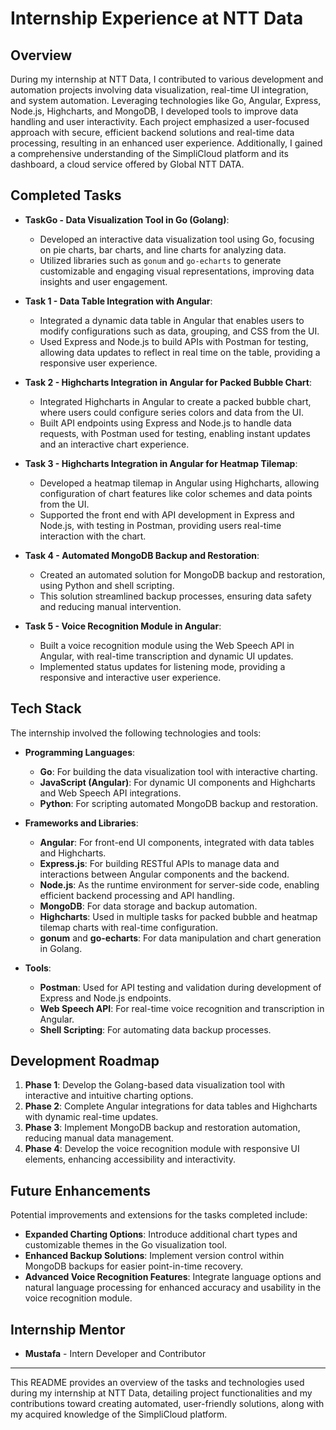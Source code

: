 # Internship Experience at NTT Data

## Overview
During my internship at NTT Data, I contributed to various development and automation projects involving data visualization, real-time UI integration, and system automation. Leveraging technologies like Go, Angular, Express, Node.js, Highcharts, and MongoDB, I developed tools to improve data handling and user interactivity. Each project emphasized a user-focused approach with secure, efficient backend solutions and real-time data processing, resulting in an enhanced user experience. Additionally, I gained a comprehensive understanding of the SimpliCloud platform and its dashboard, a cloud service offered by Global NTT DATA.

## Completed Tasks

- **TaskGo - Data Visualization Tool in Go (Golang)**: 
    - Developed an interactive data visualization tool using Go, focusing on pie charts, bar charts, and line charts for analyzing data.
    - Utilized libraries such as `gonum` and `go-echarts` to generate customizable and engaging visual representations, improving data insights and user engagement.

- **Task 1 - Data Table Integration with Angular**:
    - Integrated a dynamic data table in Angular that enables users to modify configurations such as data, grouping, and CSS from the UI.
    - Used Express and Node.js to build APIs with Postman for testing, allowing data updates to reflect in real time on the table, providing a responsive user experience.

- **Task 2 - Highcharts Integration in Angular for Packed Bubble Chart**:
    - Integrated Highcharts in Angular to create a packed bubble chart, where users could configure series colors and data from the UI.
    - Built API endpoints using Express and Node.js to handle data requests, with Postman used for testing, enabling instant updates and an interactive chart experience.

- **Task 3 - Highcharts Integration in Angular for Heatmap Tilemap**:
    - Developed a heatmap tilemap in Angular using Highcharts, allowing configuration of chart features like color schemes and data points from the UI.
    - Supported the front end with API development in Express and Node.js, with testing in Postman, providing users real-time interaction with the chart.

- **Task 4 - Automated MongoDB Backup and Restoration**:
    - Created an automated solution for MongoDB backup and restoration, using Python and shell scripting.
    - This solution streamlined backup processes, ensuring data safety and reducing manual intervention.

- **Task 5 - Voice Recognition Module in Angular**:
    - Built a voice recognition module using the Web Speech API in Angular, with real-time transcription and dynamic UI updates.
    - Implemented status updates for listening mode, providing a responsive and interactive user experience.

## Tech Stack

The internship involved the following technologies and tools:

- **Programming Languages**: 
    - **Go**: For building the data visualization tool with interactive charting.
    - **JavaScript (Angular)**: For dynamic UI components and Highcharts and Web Speech API integrations.
    - **Python**: For scripting automated MongoDB backup and restoration.
  
- **Frameworks and Libraries**:
    - **Angular**: For front-end UI components, integrated with data tables and Highcharts.
    - **Express.js**: For building RESTful APIs to manage data and interactions between Angular components and the backend.
    - **Node.js**: As the runtime environment for server-side code, enabling efficient backend processing and API handling.
    - **MongoDB**: For data storage and backup automation.
    - **Highcharts**: Used in multiple tasks for packed bubble and heatmap tilemap charts with real-time configuration.
    - **gonum** and **go-echarts**: For data manipulation and chart generation in Golang.
  
- **Tools**:
    - **Postman**: Used for API testing and validation during development of Express and Node.js endpoints.
    - **Web Speech API**: For real-time voice recognition and transcription in Angular.
    - **Shell Scripting**: For automating data backup processes.

## Development Roadmap

1. **Phase 1**: Develop the Golang-based data visualization tool with interactive and intuitive charting options.
2. **Phase 2**: Complete Angular integrations for data tables and Highcharts with dynamic real-time updates.
3. **Phase 3**: Implement MongoDB backup and restoration automation, reducing manual data management.
4. **Phase 4**: Develop the voice recognition module with responsive UI elements, enhancing accessibility and interactivity.

## Future Enhancements

Potential improvements and extensions for the tasks completed include:

- **Expanded Charting Options**: Introduce additional chart types and customizable themes in the Go visualization tool.
- **Enhanced Backup Solutions**: Implement version control within MongoDB backups for easier point-in-time recovery.
- **Advanced Voice Recognition Features**: Integrate language options and natural language processing for enhanced accuracy and usability in the voice recognition module.

## Internship Mentor

- **Mustafa** - Intern Developer and Contributor

---

This README provides an overview of the tasks and technologies used during my internship at NTT Data, detailing project functionalities and my contributions toward creating automated, user-friendly solutions, along with my acquired knowledge of the SimpliCloud platform.

